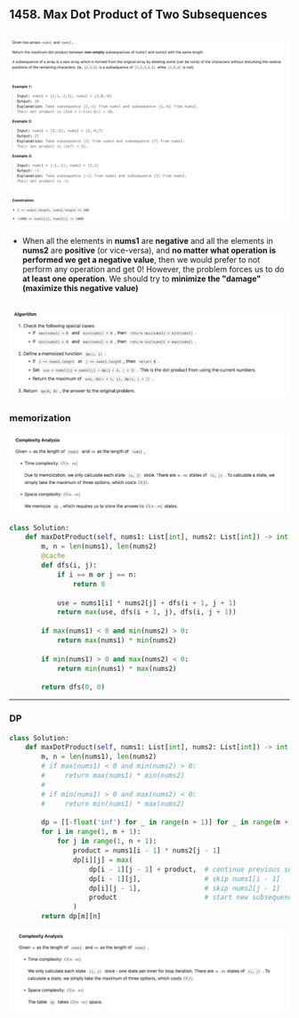 ## 1458. Max Dot Product of Two Subsequences
![](img/2025-05-22-14-37-25.png)
---

- When all the elements in **nums1** are **negative** and all the elements in **nums2** are **positive** (or vice-versa), 
  and **no matter what operation is performed we get a negative value**, then we would prefer to not perform any operation and get 0! 
  However, the problem forces us to do **at least one operation**. We should try to **minimize the "damage" (maximize this negative value)** 

![](img/2025-05-22-14-41-24.png)
---

### memorization

![](img/2025-05-22-14-43-24.png)

```py
class Solution:
    def maxDotProduct(self, nums1: List[int], nums2: List[int]) -> int:
        m, n = len(nums1), len(nums2)
        @cache
        def dfs(i, j):
            if i == m or j == n:
                return 0

            use = nums1[i] * nums2[j] + dfs(i + 1, j + 1)
            return max(use, dfs(i + 1, j), dfs(i, j + 1))

        if max(nums1) < 0 and min(nums2) > 0:
            return max(nums1) * min(nums2)

        if min(nums1) > 0 and max(nums2) < 0:
            return min(nums1) * max(nums2)

        return dfs(0, 0)
```
---

### DP

```py
class Solution:
    def maxDotProduct(self, nums1: List[int], nums2: List[int]) -> int:
        m, n = len(nums1), len(nums2)
        # if max(nums1) < 0 and min(nums2) > 0:
        #     return max(nums1) * min(nums2)
        #
        # if min(nums1) > 0 and max(nums2) < 0:
        #     return min(nums1) * max(nums2)

        dp = [[-float('inf') for _ in range(n + 1)] for _ in range(m + 1)]
        for i in range(1, m + 1):
            for j in range(1, n + 1):
                product = nums1[i - 1] * nums2[j - 1]
                dp[i][j] = max(
                    dp[i - 1][j - 1] + product,  # continue previous subsequence
                    dp[i - 1][j],                # skip nums1[i - 1]
                    dp[i][j - 1],                # skip nums2[j - 1]
                    product                      # start new subsequence with current pair
                )
        return dp[m][n]
```

![](img/2025-05-22-14-59-07.png)